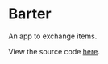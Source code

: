 # Barter

An app to exchange items.

View the source code [here](https://github.com/Vader327/Project-84).
